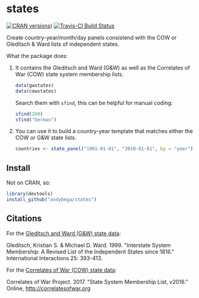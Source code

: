 # states

[![CRAN versions](http://www.r-pkg.org/badges/version/states)](http://www.r-pkg.org/badges/version/states))
[![Travis-CI Build Status](https://travis-ci.org/andybega/states.svg?branch=master)](https://travis-ci.org/andybega/states)

Create country-year/month/day panels consistend with the COW or Gleditsch & Ward lists of independent states. 

What the package does:

1. It contains the Gleditsch and Ward (G&W) as well as the Correlates of War (COW) state system membership lists. 
    ```r
    data(gwstates)
    data(cowstates)
    ```
    Search them with `sfind`, this can be helpful for manual coding:
    ```r
    sfind(260)
    sfind("German")
    ```
2. You can use it to build a country-year template that matches either the COW or G&W state lists. 
    ```r
    countries <- state_panel("1991-01-01", "2010-01-01", by = "year")
    ```

## Install

Not on CRAN, so:

```r
library(devtools)
install_github("andybega/states")
```

## Citations

For the [Gleditsch and Ward (G&W) state data](http://privatewww.essex.ac.uk/~ksg/statelist.html):

Gleditsch, Kristian S. & Michael D. Ward. 1999. "Interstate System Membership: A Revised List of the Independent States since 1816." International Interactions 25: 393-413.

For the [Correlates of War (COW) state data](http://www.correlatesofwar.org/data-sets/state-system-membership):

Correlates of War Project. 2017. "State System Membership List, v2016." Online, http://correlatesofwar.org

